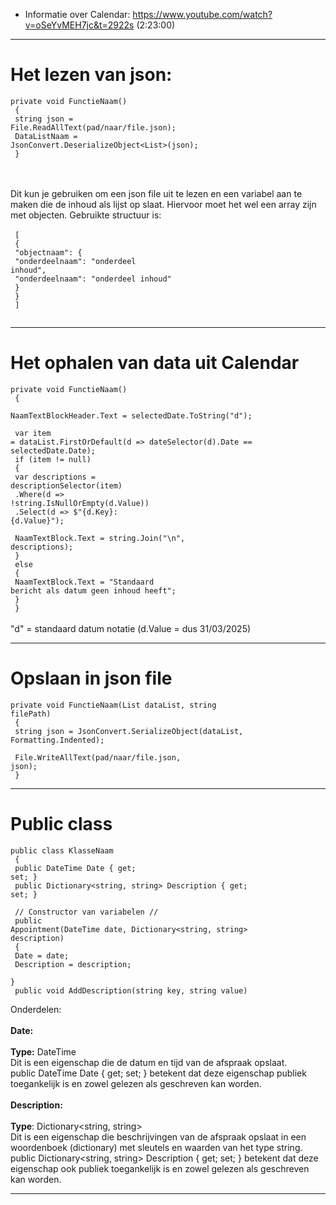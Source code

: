 ﻿- Informatie over Calendar: https://www.youtube.com/watch?v=oSeYvMEH7jc&t=2922s (2:23:00) <br>

________________________________________________________________________
# Het lezen van json:<br>
<code>private void FunctieNaam()<br>
{<br>
    string json = File.ReadAllText(pad/naar/file.json);<br>
    DataListNaam = JsonConvert.DeserializeObject<List<NaamObject>>(json);<br>
}<br>
</code><br><br>
Dit kun je gebruiken om een json file uit te lezen en een variabel aan te maken die de inhoud als lijst op slaat. 
Hiervoor moet het wel een array zijn met objecten. Gebruikte structuur is:<br>
<br>
<code>
[<br>
    {<br>
        "objectnaam": {<br>
            "onderdeelnaam": "onderdeel inhoud",<br>
            "onderdeelnaam": "onderdeel inhoud"<br>
            }<br>
    }<br>
]<br>
</code>
________________________________________________________________________
# Het ophalen van data uit Calendar

<code>private void FunctieNaam<T>()<br>
{<br>
NaamTextBlockHeader.Text = selectedDate.ToString("d");<br><br>
var item = dataList.FirstOrDefault(d => dateSelector(d).Date == selectedDate.Date);<br>
if (item != null)<br>
{<br>
var descriptions = descriptionSelector(item)<br>
.Where(d => !string.IsNullOrEmpty(d.Value))<br>
.Select(d => $"{d.Key}: {d.Value}");<br>
<br>
NaamTextBlock.Text = string.Join("\n", descriptions);<br>
}<br>
else<br>
{<br>
NaamTextBlock.Text = "Standaard bericht als datum geen inhoud heeft";<br>
}<br>
}</code><br>
<br>
"d" = standaard datum notatie (d.Value = dus 31/03/2025)<br>
________________________________________________________________________
# Opslaan in json file
<code>private void FunctieNaam<T>(List<T> dataList, string filePath)<br>
{<br>
string json = JsonConvert.SerializeObject(dataList, Formatting.Indented);<br>
<br>
File.WriteAllText(pad/naar/file.json, json);<br>
}</code><br>
________________________________________________________________________
# Public class 
<code>public class KlasseNaam<br>
{<br>
public DateTime Date { get; set; }<br>
public Dictionary<string, string> Description { get; set; }<br>
<br>
// Constructor van variabelen //<br>
public Appointment(DateTime date, Dictionary<string, string> description)<br>
{<br>
Date = date;<br>
Description = description;<br>
}<br>
public void AddDescription(string key, string value)<br>
</code>
<br>
Onderdelen:<br>
<br>
<b>Date:</b><br><br>
<b>Type:</b> DateTime<br>
Dit is een eigenschap die de datum en tijd van de afspraak opslaat.<br>
public DateTime Date { get; set; } betekent dat deze eigenschap publiek toegankelijk is en zowel gelezen als geschreven kan worden.<br><br>
<b>Description:</b><br><br>
<b>Type</b>: Dictionary<string, string><br>
Dit is een eigenschap die beschrijvingen van de afspraak opslaat in een woordenboek (dictionary) met sleutels en waarden van het type string.<br>
public Dictionary<string, string> Description { get; set; } betekent dat deze eigenschap ook publiek toegankelijk is en zowel gelezen als geschreven kan worden.<br>
________________________________________________________________________